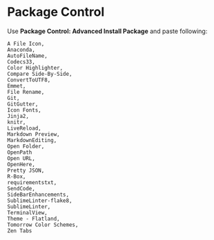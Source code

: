 # Package Control

Use **Package Control: Advanced Install Package** and paste following:

```
A File Icon,
Anaconda,
AutoFileName,
Codecs33,
Color Highlighter,
Compare Side-By-Side,
ConvertToUTF8,
Emmet,
File Rename,
Git,
GitGutter,
Icon Fonts,
Jinja2,
knitr,
LiveReload,
Markdown Preview,
MarkdownEditing,
Open Folder,
OpenPath
Open URL,
OpenHere,
Pretty JSON,
R-Box,
requirementstxt,
SendCode,
SideBarEnhancements,
SublimeLinter-flake8,
SublimeLinter,
TerminalView,
Theme - Flatland,
Tomorrow Color Schemes,
Zen Tabs
```
